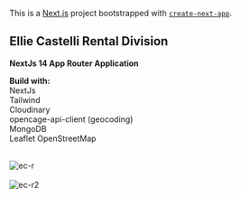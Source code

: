 This is a [Next.js](https://nextjs.org/) project bootstrapped with [`create-next-app`](https://github.com/vercel/next.js/tree/canary/packages/create-next-app).

## Ellie Castelli Rental Division

<b>NextJs 14 App Router Application</b><br />

<b>Build with:</b><br />
NextJs<br />
Tailwind <br />
Cloudinary <br />
opencage-api-client (geocoding) <br />
MongoDB <br />
Leaflet OpenStreetMap <br /><br />

![ec-r](https://github.com/Noud63/elliecastelli-rental/assets/38325801/6516f549-878a-4a91-91fe-5239b6849628)<br /><br />
![ec-r2](https://github.com/Noud63/elliecastelli-rental/assets/38325801/8f43640f-5a60-4909-8194-105d1281435f)
